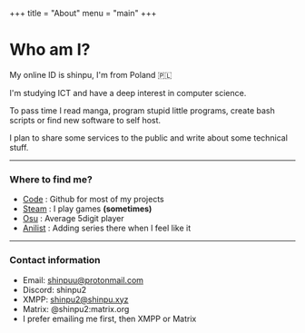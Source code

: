 +++
title = "About"
menu = "main"
+++

# Who am I?

My online ID is shinpu, I'm from Poland 🇵🇱

I'm studying ICT and have a deep interest in computer science.


To pass time I read manga, program stupid little programs, create bash scripts or find new software to self host.

I plan to share some services to the public and write about some technical stuff.

---
### Where to find me?
- [Code](https://github.com/shinpuu) : Github for most of my projects
- [Steam](https://steamcommunity.com/profiles/76561198081823877/) : I play games **(sometimes)**
- [Osu](https://osu.ppy.sh/users/4134122) : Average 5digit player 
- [Anilist](https://anilist.co/user/Shinpu/) : Adding series there when I feel like it

---
### Contact information
- Email: shinpuu@protonmail.com 
- Discord: shinpu2
- XMPP: shinpu2@shinpu.xyz
- Matrix: @shinpu2:matrix.org
- I prefer emailing me first, then XMPP or Matrix